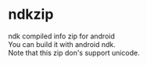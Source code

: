 # ndkzip
ndk compiled info zip for android <br/>
You can build it with android ndk. <br/>
Note that this zip don's support unicode. <br/>

